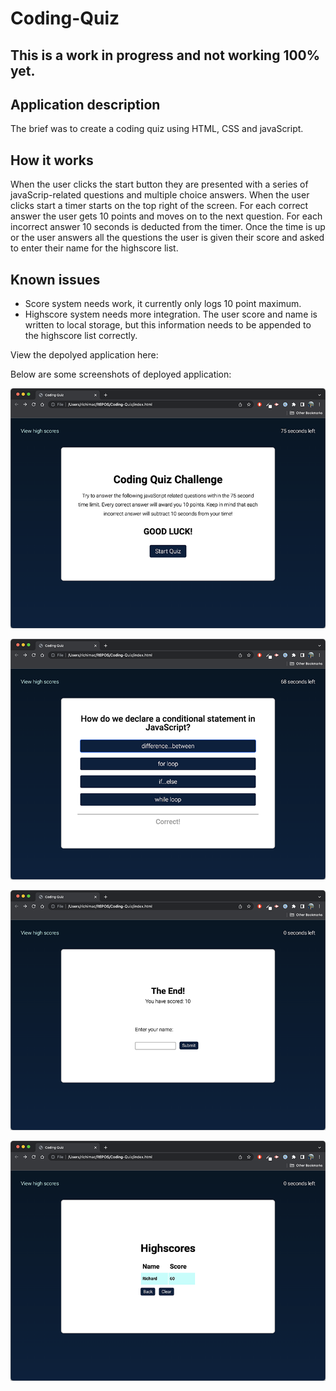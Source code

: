 # Coding-Quiz

## This is a work in progress and not working 100% yet.



## Application description
The brief was to create a coding quiz using HTML, CSS and javaScript.

## How it works
When the user clicks the start button they are presented with a series of javaScrip-related questions and multiple choice answers. When the user clicks start a timer starts on the top right of the screen. For each correct answer the user gets 10 points and moves on to the next question. For each incorrect answer 10 seconds is deducted from the timer. Once the time is up or the user answers all the questions the user is given their score and asked to enter their name for the highscore list. 

## Known issues
- Score system needs work, it currently only logs 10 point maximum.
- Highscore system needs more integration. The user score and name is written to local storage, but this information needs to be appended to the highscore list correctly.

View the depolyed application here:

Below are some screenshots of deployed application:

![Screenshot of coding quiz start screen](assets/images/screenshot04.png?raw=true)

![Screenshot of question and answer screen](assets/images/screenshot05.png?raw=true)

![Screenshot of endgame screen](assets/images/screenshot06.png?raw=true)

![Screenshot of highscores screen](assets/images/screenshot07.png?raw=true)

